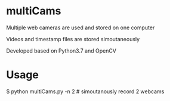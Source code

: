 # multiCams

Multiple web cameras are used and stored on one computer

Videos and timestamp files are stored simoutaneously

Developed based on Python3.7 and OpenCV


# Usage
$ python multiCams.py -n 2 # simoutanously record 2 webcams
